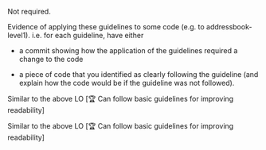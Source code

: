 <panel type="warning" header=":trophy: Can improve code readability :star::star:" expandable expanded no-close>

<panel type="warning" header=":trophy: Can explain the importance of readability :star::star:" expandable>
  <include src="../../book/codeQuality/maximiseReadability/introduction/full.md" />
  <panel header=":dart: Evidence" expanded>

Not required.

  </panel>
</panel>

<panel type="warning" header=":trophy: Can follow basic guidelines for improving readability :star::star:" expandable>
  <include src="../../book/codeQuality/maximiseReadability/basic/full.md" />
  <panel header=":dart: Evidence" expanded>

Evidence of applying these guidelines to some code (e.g. to addressbook-level1). i.e. for each guideline, have either 
* a commit showing how the application of the guidelines required a change to the code
* a piece of code that you identified as clearly following the guideline (and explain how the code would be if the guideline was not followed).

  </panel>
</panel>

<panel type="info" header=":trophy: Can follow intermediate guidelines for improving readability :star::star::star:" expandable>
  <include src="../../book/codeQuality/maximiseReadability/intermediate/full.md" />
  <panel header=":dart: Evidence" expanded>

Similar to the above LO [:trophy: Can follow basic guidelines for improving readability]

  </panel>
</panel>

<panel type="success" header=":trophy: Can follow advanced guidelines for improving readability :star::star::star::star:" expandable>
  <include src="../../book/codeQuality/maximiseReadability/advanced/full.md" />
  <panel header=":dart: Evidence" expanded>

Similar to the above LO [:trophy: Can follow basic guidelines for improving readability]

  </panel>
</panel>

</panel>
